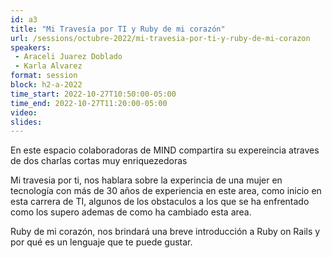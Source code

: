```yaml
---
id: a3
title: "Mi Travesía por TI y Ruby de mi corazón"
url: /sessions/octubre-2022/mi-travesia-por-ti-y-ruby-de-mi-corazon
speakers:
 - Araceli Juarez Doblado
 - Karla Alvarez
format: session
block: h2-a-2022
time_start: 2022-10-27T10:50:00-05:00
time_end: 2022-10-27T11:20:00-05:00
video:
slides:
---
```


En este espacio colaboradoras de MIND compartira su expereincia atraves de dos charlas cortas muy enriquezedoras

Mi travesia por ti, nos hablara sobre la experincia de una mujer en tecnología con más de 30 años de experiencia en este area, como inicio en esta carrera de TI, algunos de los obstaculos a los que se ha enfrentado como los supero ademas de como ha cambiado esta area.

Ruby de mi corazón, nos brindará una breve introducción a Ruby on Rails y por qué es un lenguaje que te puede gustar.